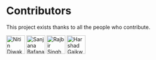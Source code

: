 # Contributors

This project exists thanks to all the people who contribute. 

<a href="https://github.com/Nitin-Diwakar"><img src="https://github.com/Nitin-Diwakar.png" width="50" height="50" alt="Nitin Diwakar"/></a>
<a href="https://github.com/sanjana211095"><img src="https://github.com/sanjana211095.png" width="50" height="50" alt="Sanjana Bafana"/></a>
<a href="https://github.com/rsturka"><img src="https://github.com/rsturka.png" width="50" height="50" alt="Rajbir Singh"/></a>
<a href="https://github.com/HarshadGaikwad2804"><img src="https://github.com/HarshadGaikwad2804.png" width="50" height="50" alt="Harshad Gaikwad"></a>
